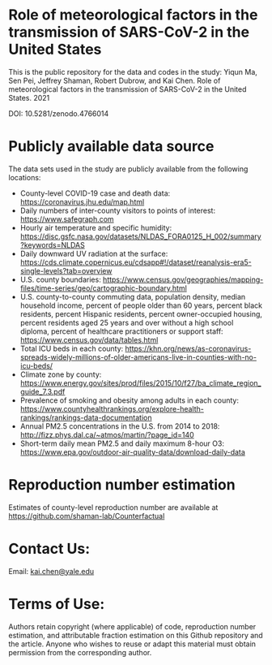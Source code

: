 # Role of meteorological factors in the transmission of SARS-CoV-2 in the United States 
This is the public repository for the data and codes in the study: Yiqun Ma, Sen Pei, Jeffrey Shaman, Robert Dubrow, and Kai Chen. Role of meteorological factors in the transmission of SARS-CoV-2 in the United States. 2021

DOI: 10.5281/zenodo.4766014

# Publicly available data source
The data sets used in the study are publicly available from the following locations:
* County-level COVID-19 case and death data: https://coronavirus.jhu.edu/map.html
* Daily numbers of inter-county visitors to points of interest: https://www.safegraph.com
* Hourly air temperature and specific humidity: https://disc.gsfc.nasa.gov/datasets/NLDAS_FORA0125_H_002/summary?keywords=NLDAS
* Daily downward UV radiation at the surface: https://cds.climate.copernicus.eu/cdsapp#!/dataset/reanalysis-era5-single-levels?tab=overview
* U.S. county boundaries: https://www.census.gov/geographies/mapping-files/time-series/geo/cartographic-boundary.html
* U.S. county-to-county commuting data, population density, median household income, percent of people older than 60 years, percent black residents, percent Hispanic residents, percent owner-occupied housing, percent residents aged 25 years and over without a high school diploma, percent of healthcare practitioners or support staff: https://www.census.gov/data/tables.html
* Total ICU beds in each county: https://khn.org/news/as-coronavirus-spreads-widely-millions-of-older-americans-live-in-counties-with-no-icu-beds/
* Climate zone by county: https://www.energy.gov/sites/prod/files/2015/10/f27/ba_climate_region_guide_7.3.pdf
* Prevalence of smoking and obesity among adults in each county: https://www.countyhealthrankings.org/explore-health-rankings/rankings-data-documentation
* Annual PM2.5 concentrations in the U.S. from 2014 to 2018: http://fizz.phys.dal.ca/~atmos/martin/?page_id=140
* Short-term daily mean PM2.5 and daily maximum 8-hour O3: https://www.epa.gov/outdoor-air-quality-data/download-daily-data

# Reproduction number estimation
Estimates of county-level reproduction number are available at https://github.com/shaman-lab/Counterfactual

# Contact Us:
Email: kai.chen@yale.edu

# Terms of Use:
Authors retain copyright (where applicable) of code, reproduction number estimation, and attributable fraction estimation on this Github repository and the article. Anyone who wishes to reuse or adapt this material must obtain permission from the corresponding author.

